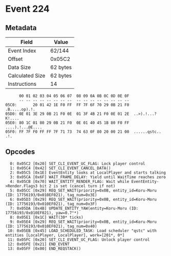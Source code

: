 # Event 224

## Metadata

| Field           | Value    |
|-----------------|----------|
| Event Index     | 62/144   |
| Offset          | 0x05C2   |
| Data Size       | 62 bytes |
| Calculated Size | 62 bytes |
| Instructions    | 14       |

```
      00 01 02 03 04 05 06 07  08 09 0A 0B 0C 0D 0E 0F
      -- -- -- -- -- -- -- --  -- -- -- -- -- -- -- --
05C0:       20 01 42 1E F0 FF  FF 7F 6F 70 29 0B 21 F0     .B.....op).!.
05D0: 0E 01 3E 29 0B 21 F0 0E  01 3F 4B 21 F0 0E 01 2E  ..>).!...?K!....
05E0: 80 1C 01 80 29 0B 21 F0  0E 01 40 45 1B 80 F0 FF  ....).!...@E....
05F0: FF 7F F0 FF FF 7F 71 73  74 63 0F 80 20 00 21 00  ......qstc.. .!.
```

## Opcodes

```
  0: 0x05C2 [0x20] SET_CLI_EVENT_UC_FLAG: Lock player control
  1: 0x05C4 [0x42] SET_CLI_EVENT_CANCEL_DATA()
  2: 0x05C5 [0x1E] EventEntity looks at LocalPlayer and starts talking
  3: 0x05CA [0x6F] WAIT_FRAME_DELAY: Yield until WaitTime reaches zero
  4: 0x05CB [0x70] WAIT_ENTITY_RENDER_FLAG: Wait while EventEntity->Render.Flags3 bit 2 is set (cancel turn if not)
  5: 0x05CC [0x29] REQ_SET_WAIT(priority=0x0B, entity_id=Koru-Moru (ID: 17756193/0x010EF021), tag_num=0x3E)
  6: 0x05D3 [0x29] REQ_SET_WAIT(priority=0x0B, entity_id=Koru-Moru (ID: 17756193/0x010EF021), tag_num=0x3F)
  7: 0x05DA [0x4B] UPDATE_ENTITY_YAW(entity=Koru-Moru (ID: 17756193/0x010EF021), yaw=0.7°*)
  8: 0x05E1 [0x1C] WAIT(30* ticks)
  9: 0x05E4 [0x29] REQ_SET_WAIT(priority=0x0B, entity_id=Koru-Moru (ID: 17756193/0x010EF021), tag_num=0x40)
 10: 0x05EB [0x45] LOAD_SCHEDULED_TASK: Load scheduler "qstc" with entities [LocalPlayer, LocalPlayer], work=[201*, 0*]
 11: 0x05FC [0x20] SET_CLI_EVENT_UC_FLAG: Unlock player control
 12: 0x05FE [0x21] END_EVENT
 13: 0x05FF [0x00] END_REQSTACK()
```
